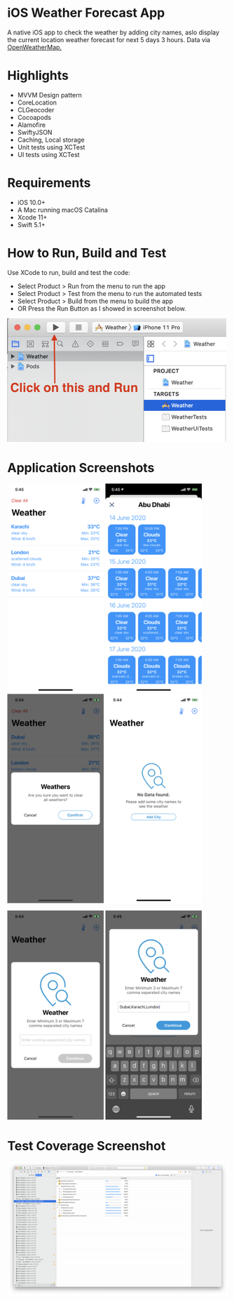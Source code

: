 # iOS Weather Forecast App
A native iOS app to check the weather by adding city names, aslo display the current location weather forecast for next 5 days 3 hours. Data via [OpenWeatherMap.](https://www.google.com)

# Highlights
* MVVM Design pattern
* CoreLocation
* CLGeocoder
* Cocoapods
* Alamofire
* SwiftyJSON
* Caching, Local storage
* Unit tests using XCTest
* UI tests using XCTest

# Requirements
* iOS 10.0+
* A Mac running macOS Catalina
* Xcode 11+
* Swift 5.1+

# How to Run, Build and Test
Use XCode to run, build and test the code:
* Select Product > Run from the menu to run the app
* Select Product > Test from the menu to run the automated tests
* Select Product > Build from the menu to build the app
* OR Press the Run Button as I showed in screenshot below.

<p float="left">
  <img src="https://github.com/mohnadeem/Weather_iOS/blob/master/Screenshots/xcode-run.png" width="500" />
</p>

# Application Screenshots
<p float="left">
  <img src="https://github.com/mohnadeem/Weather_iOS/blob/master/Screenshots/home-screen.PNG" width="220" />
  <img src="https://github.com/mohnadeem/Weather_iOS/blob/master/Screenshots/forecast-screen.PNG" width="220" /> 
  <img src="https://github.com/mohnadeem/Weather_iOS/blob/master/Screenshots/clear-weathers-confirmation-alert.PNG" width="220" />
  <img src="https://github.com/mohnadeem/Weather_iOS/blob/master/Screenshots/no-data-view.PNG" width="220" />
</p>
<p float="left">
  <img src="https://github.com/mohnadeem/Weather_iOS/blob/master/Screenshots/empty-city-input-alert.PNG" width="220" /> 
  <img src="https://github.com/mohnadeem/Weather_iOS/blob/master/Screenshots/filled-city-input-alert.PNG" width="220" />
</p>

# Test Coverage Screenshot
![alt text](https://github.com/mohnadeem/Weather_iOS/blob/master/Screenshots/test-coverage.png)
